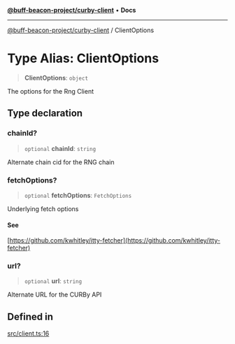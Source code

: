 [**@buff-beacon-project/curby-client**](../index.md) • **Docs**

***

[@buff-beacon-project/curby-client](../index.md) / ClientOptions

# Type Alias: ClientOptions

> **ClientOptions**: `object`

The options for the Rng Client

## Type declaration

### chainId?

> `optional` **chainId**: `string`

Alternate chain cid for the RNG chain

### fetchOptions?

> `optional` **fetchOptions**: `FetchOptions`

Underlying fetch options

#### See

[https://github.com/kwhitley/itty-fetcher](https://github.com/kwhitley/itty-fetcher)

### url?

> `optional` **url**: `string`

Alternate URL for the CURBy API

## Defined in

[src/client.ts:16](https://github.com/buff-beacon-project/curby-js-client/blob/ce0e851c9bd9e50ac8f84d3519f029bd8ad289d0/src/client.ts#L16)
